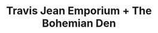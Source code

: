 ---
title: "Travis Jean Emporium + The Bohemian Den"
url: /macon/travis-jean-emporium-the-bohemian-den/
shop: Andenken
---